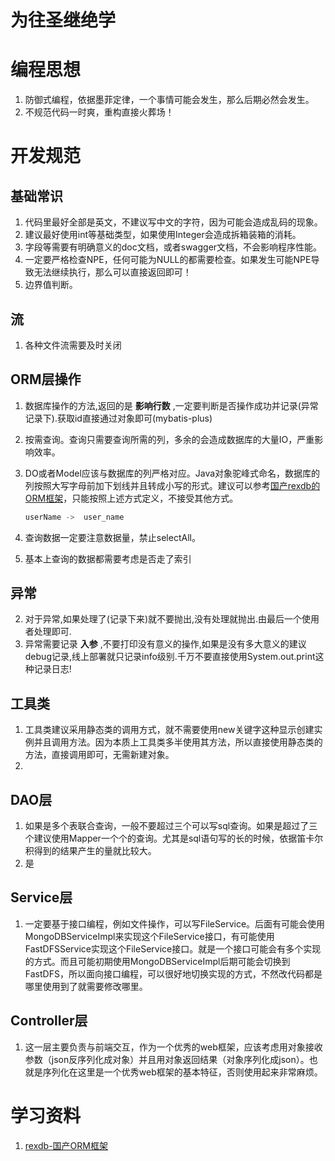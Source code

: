 为往圣继绝学
====

# 编程思想
1. 防御式编程，依据墨菲定律，一个事情可能会发生，那么后期必然会发生。
2. 不规范代码一时爽，重构直接火葬场！

# 开发规范

## 基础常识
1. 代码里最好全部是英文，不建议写中文的字符，因为可能会造成乱码的现象。
1. 建议最好使用int等基础类型，如果使用Integer会造成拆箱装箱的消耗。
2. 字段等需要有明确意义的doc文档，或者swagger文档，不会影响程序性能。
3. 一定要严格检查NPE，任何可能为NULL的都需要检查。如果发生可能NPE导致无法继续执行，那么可以直接返回即可！
4. 边界值判断。

## 流
1. 各种文件流需要及时关闭



## ORM层操作

1. 数据库操作的方法,返回的是 **影响行数** ,一定要判断是否操作成功并记录(异常记录下).获取id直接通过对象即可(mybatis-plus)

2. 按需查询。查询只需要查询所需的列，多余的会造成数据库的大量IO，严重影响效率。

3. DO或者Model应该与数据库的列严格对应。Java对象驼峰式命名，数据库的列按照大写字母前加下划线并且转成小写的形式。建议可以参考[国产rexdb的ORM框架](https://gitee.com/rexsoft/rexdb)，只能按照上述方式定义，不接受其他方式。

   ```java
   userName ->  user_name
   ```

   

4. 查询数据一定要注意数据量，禁止selectAll。
5. 基本上查询的数据都需要考虑是否走了索引


## 异常
2. 对于异常,如果处理了(记录下来)就不要抛出,没有处理就抛出.由最后一个使用者处理即可.
3. 异常需要记录 **入参** ,不要打印没有意义的操作,如果是没有多大意义的建议debug记录,线上部署就只记录info级别.千万不要直接使用System.out.print这种记录日志!

## 工具类
1. 工具类建议采用静态类的调用方式，就不需要使用new关键字这种显示创建实例并且调用方法。因为本质上工具类多半使用其方法，所以直接使用静态类的方法，直接调用即可，无需新建对象。
2. 

## DAO层

1. 如果是多个表联合查询，一般不要超过三个可以写sql查询。如果是超过了三个建议使用Mapper一个个的查询。尤其是sql语句写的长的时候，依据笛卡尔积得到的结果产生的量就比较大。
2. 是

## Service层

1. 一定要基于接口编程，例如文件操作，可以写FileService。后面有可能会使用MongoDBServiceImpl来实现这个FileService接口，有可能使用FastDFSService实现这个FileService接口。就是一个接口可能会有多个实现的方式。而且可能初期使用MongoDBServiceImpl后期可能会切换到FastDFS，所以面向接口编程，可以很好地切换实现的方式，不然改代码都是哪里使用到了就需要修改哪里。


## Controller层

1. 这一层主要负责与前端交互，作为一个优秀的web框架，应该考虑用对象接收参数（json反序列化成对象）并且用对象返回结果（对象序列化成json）。也就是序列化在这里是一个优秀web框架的基本特征，否则使用起来非常麻烦。

# 学习资料

1. [rexdb-国产ORM框架](http://db.rex-soft.org/)